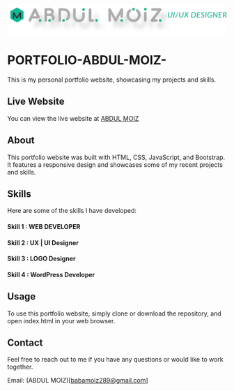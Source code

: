 ![ABDUL MOIZ](https://github.com/ABDULMOIZGHANI/PORTFOLIO-ABDUL-MOIZ-/blob/main/project%204%20(PORTFOLIO)/images/LOGO.png)

# PORTFOLIO-ABDUL-MOIZ-
This is my personal portfolio website, showcasing my projects and skills.

## Live Website
You can view the live website at [ABDUL MOIZ](http://abdulmoizghani.rf.gd/)

## About
This portfolio website was built with HTML, CSS, JavaScript, and Bootstrap. It features a responsive design and showcases some of my recent projects and skills.

## Skills
Here are some of the skills I have developed:

#### Skill 1 : WEB DEVELOPER
#### Skill 2 : UX | UI Designer
#### Skill 3 : LOGO Designer
#### Skill 4 : WordPress Developer

## Usage
To use this portfolio website, simply clone or download the repository, and open index.html in your web browser.

## Contact
Feel free to reach out to me if you have any questions or would like to work together.

Email: (ABDUL MOIZ)[babamoiz289@gmail.com]
